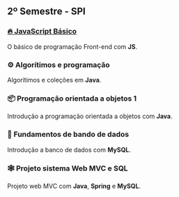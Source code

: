 ## 2º Semestre - SPI

### [🔥 JavaScript Básico](js-basico)
O básico de programação Front-end com **JS**.

### ⚙️ Algorítimos e programação
Algorítimos e coleções em **Java**.

### 📦 Programação orientada a objetos 1
Introdução a programação orientada a objetos com **Java**.

### 🎲 Fundamentos de bando de dados
Introdução a banco de dados com **MySQL**.

### 🕸️ Projeto sistema Web MVC e SQL
Projeto web MVC com **Java**, **Spring** e **MySQL**.
